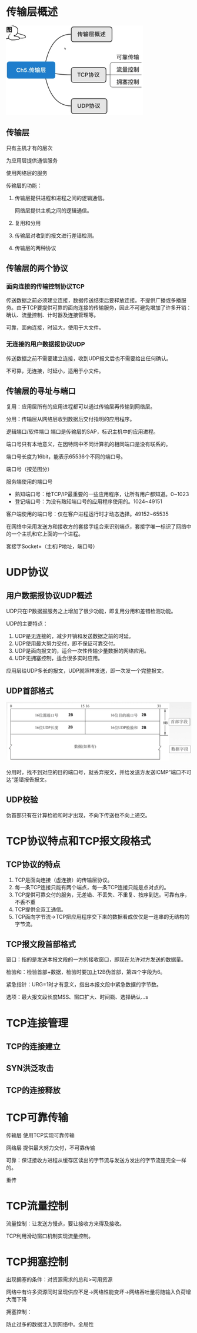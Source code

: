 # 传输层概述

<img src="1.png" style="zoom:50%;" />

## 传输层

只有主机才有的层次

为应用层提供通信服务

使用网络层的服务

传输层的功能：

1. 传输层提供进程和进程之间的逻辑通信。

   网络层提供主机之间的逻辑通信。

2. 复用和分用

3. 传输层对收到的报文进行差错检测。

4. 传输层的两种协议

## 传输层的两个协议

### 面向连接的传输控制协议TCP

传送数据之前必须建立连接，数据传送结束后要释放连接。不提供广播或多播服务。由于TCP要提供可靠的面向连接的传输服务，因此不可避免增加了许多开销：确认、流量控制、计时器及连接管理等。

可靠，面向连接，时延大，使用于大文件。

### 无连接的用户数据报协议UDP

传送数据之前不需要建立连接，收到UDP报文后也不需要给出任何确认。

不可靠，无连接，时延小，适用于小文件。

## 传输层的寻址与端口

复用：应用层所有的应用进程都可以通过传输层再传输到网络层。

分用：传输层从网络层收到数据后交付指明的应用程序。

逻辑端口/软件端口 端口是传输层的SAP，标识主机中的应用进程。

端口号只有本地意义，在因特网中不同计算机的相同端口是没有联系的。

端口号长度为16bit，能表示65536个不同的端口号。

端口号（按范围分）

服务端使用的端口号

- 熟知端口号：给TCP/IP最重要的一些应用程序，让所有用户都知道。0~1023
- 登记端口号：为没有熟知端口号的应用程序使用的。1024~49151

客户端使用的端口号：仅在客户进程运行时才动态选择。49152~65535

在网络中采用发送方和接收方的套接字组合来识别端点，套接字唯一标识了网络中的一个主机和它上面的一个进程。

套接字Socket=（主机IP地址，端口号）

# UDP协议

## 用户数据报协议UDP概述

UDP只在IP数据报服务之上增加了很少功能，即复用分用和差错检测功能。

UDP的主要特点：

1. UDP是无连接的，减少开销和发送数据之前的时延。
2. UDP使用最大努力交付，即不保证可靠交付。
3. UDP是面向报文的，适合一次性传输少量数据的网络应用。
4. UDP无拥塞控制，适合很多实时应用。

应用层给UDP多长的报文，UDP就照样发送，即一次发一个完整报文。

## UDP首部格式

![](2.png)

分用时，找不到对应的目的端口号，就丢弃报文，并给发送方发送ICMP”端口不可达“差错报告报文。

## UDP校验

伪首部只有在计算检验和时才出现，不向下传送也不向上递交。

# TCP协议特点和TCP报文段格式

## TCP协议的特点

1. TCP是面向连接（虚连接）的传输层协议。
2. 每一条TCP连接只能有两个端点，每一条TCP连接只能是点对点的。
3. TCP提供可靠交付的服务，无差错、不丢失、不重复、按序到达。可靠有序，不丢不重
4. TCP提供全双工通信。
5. TCP面向字节流->TCP把应用程序交下来的数据看成仅仅是一连串的无结构的字节流。

## TCP报文段首部格式

窗口：指的是发送本报文段的一方的接收窗口，即现在允许对方发送的数据量。

检验和：检验首部+数据，检验时要加上12B伪首部，第四个字段为6。

紧急指针：URG=1时才有意义，指出本报文段中紧急数据的字节数。

选项：最大报文段长度MSS、窗口扩大、时间戳、选择确认...s

# TCP连接管理

## TCP的连接建立

## SYN洪泛攻击

## TCP的连接释放

# TCP可靠传输

传输层 使用TCP实现可靠传输

网络层 提供最大努力交付，不可靠传输

可靠：保证接收方进程从缓存区读出的字节流与发送方发出的字节流是完全一样的。

重传

# TCP流量控制

流量控制：让发送方慢点，要让接收方来得及接收。

TCP利用滑动窗口机制实现流量控制。

# TCP拥塞控制

出现拥塞的条件：对资源需求的总和>可用资源

网络中有许多资源同时呈现供应不足->网络性能变坏->网络吞吐量将随输入负荷增大而下降

拥塞控制：

防止过多的数据注入到网络中。全局性